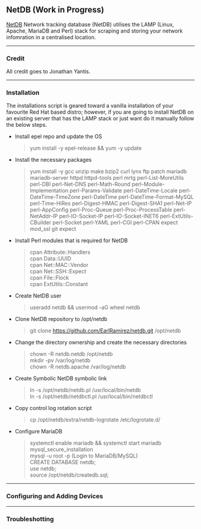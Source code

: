 
## NetDB (Work in Progress)

[NetDB](http://netdbtracking.sourceforge.net/) Network tracking database (NetDB) utilises the LAMP (Linux, Apache, MariaDB and Perl) stack for scraping and storing your network infomration in a centralised location.


-----------
### Credit

All credit goes to Jonathan Yantis.

------------
### Installation

The installations script is geared toward a vanilla installation of your favourite Red Hat based distro; however, if you are going to install NetDB on an existing server that has the LAMP stack or just want do it manually follow the below steps.

- Install epel repo and update the OS

   >yum install -y epel-release && yum -y update

- Install the necessary packages

   >yum install -y gcc unzip make bzip2 curl lynx ftp patch mariadb mariadb-server httpd httpd-tools perl mrtg perl-List-MoreUtils perl-DBI perl-Net-DNS perl-Math-Round perl-Module-Implementation perl-Params-Validate perl-DateTime-Locale perl-DateTime-TimeZone perl-DateTime perl-DateTime-Format-MySQL perl-Time-HiRes perl-Digest-HMAC perl-Digest-SHA1 perl-Net-IP perl-AppConfig perl-Proc-Queue perl-Proc-ProcessTable perl-NetAddr-IP perl-IO-Socket-IP perl-IO-Socket-INET6 perl-ExtUtils-CBuilder perl-Socket perl-YAML perl-CGI perl-CPAN expect mod_ssl git expect

- Install Perl modules that is required for NetDB

   >cpan Attribute::Handlers   
       cpan Data::UUID   
       cpan Net::MAC::Vendor   
       cpan Net::SSH::Expect   
       cpan File::Flock   
       cpan ExtUtils::Constant

- Create NetDB user 

   >useradd netdb && usermod -aG wheel netdb

- Clone NetDB repository to /opt/netdb

   >git clone https://github.com/EarlRamirez/netdb.git /opt/netdb

- Change the directory ownership and create the necessary directories

   >chown -R netdb.netdb /opt/netdb   
       mkdir -pv /var/log/netdb   
       chown -R netdb.apache /var/log/netdb

- Create Symbolic NetDB symbolic link

   >ln -s /opt/netdb/netdb.pl /usr/local/bin/netdb   
       ln -s /opt/netdb/netdbctl.pl /usr/local/bin/netdbctl

- Copy control log rotation script

   >cp /opt/netdb/extra/netdb-logrotate /etc/logrotate.d/

- Configure MariaDB

   >systemctl enable mariadb && systemctl start mariadb  
   >mysql_secure_installation  
   >mysql -u root -p (Login to MariaDB/MySQL)  
         CREATE DATABASE netdb;  
	     use netdb;   
	     source /opt/netdb/createdb.sql;  
		  


----------
### Configuring and Adding Devices

-----------
### Troubleshotting

